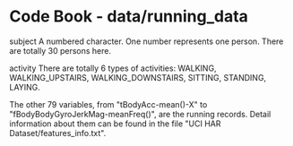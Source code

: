 # Code Book - data/running_data
subject
    A numbered character.
    One number represents one person.
    There are totally 30 persons here.
    
activity
    There are totally 6 types of activities:
    WALKING, WALKING_UPSTAIRS, WALKING_DOWNSTAIRS, SITTING, STANDING, LAYING.

The other 79 variables, from "tBodyAcc-mean()-X" to "fBodyBodyGyroJerkMag-meanFreq()", are the running records.
Detail information about them can be found in the file "UCI HAR Dataset/features_info.txt".